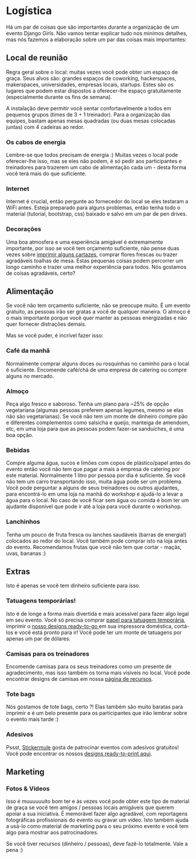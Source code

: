 # Logística

Há um par de coisas que são importantes durante a organização de um evento Django Girls. Não vamos tentar explicar tudo nos mínimos detalhes, mas nós fazemos a elaboração sobre um par das coisas mais importantes:

## Local de reunião

Regra geral sobre o local: muitas vezes você pode obter um espaço de graça. Seus alvos são: grandes espaços de coworking, hackerspaces, makerspaces, universidades, empresas locais, startups. Estes são os lugares que podem estar dispostos a oferecer-lhe espaço gratuitamente (especialmente durante os fins de semana).

A instalação deve permitir você sentar confortavelmente a todos em pequenos grupos (times de 3 + 1 treinador). Para a organização das equipes, bastam apenas mesas quadradas (ou duas mesas colocadas juntas) com 4 cadeiras ao redor.

### Os cabos de energia

Lembre-se que todos precisam de energia :) Muitas vezes o local pode oferecer-lhe isso, mas se eles não podem, é só pedir aos participantes e treinadores para trazerem um cabo de alimentação cada um - desta forma você terá mais do que suficiente.

### Internet

Internet é crucial, então pergunte ao fornecedor do local se eles testaram a WiFi antes. Esteja preparado para alguns problemas, então tenha todo o material (tutorial, bootstrap, css) baixado e salvo em um par de pen drives.

### Decorações

Uma boa atmosfera e uma experiência amigável é extremamente importante, por isso se você tem orçamento suficiente, não pense duas vezes sobre [imprimir alguns cartazes](resources/README.html), comprar flores frescas ou trazer agradáveis toalhas de mesa. Estas pequenas coisas podem percorrer um longo caminho e trazer uma melhor experiência para todos. Nós gostamos de coisas agradáveis, certo?

## Alimentação

Se você não tem orçamento suficiente, não se preocupe muito. É um evento gratuito, as pessoas irão ser gratas a você de qualquer maneira. O almoço é o mais importante porque você quer manter as pessoas energizadas e não quer fornecer distrações demais.

Mas se você puder, é incrível fazer isso:

### Café da manhã

Normalmente comprar alguns doces ou rosquinhas no caminho para o local é suficiente. Encomende café/chá de uma empresa de catering ou compre alguns no mercado.

### Almoço

Peça algo fresco e saboroso. Tenha um plano para ~25% de opção vegetariana (algumas pessoas preferem apenas legumes, mesmo se elas não são vegetarianas). Se você não tem um monte de dinheiro compre pão e diferentes complementos como salsicha e queijo, manteiga de amendoim, etc, em uma loja para que as pessoas podem fazer-se sanduíches, é uma boa opção.

### Bebidas

Compre alguma água, sucos e limões com copos de plástico/papel antes do evento então você não tem que pagar a mais a empresa de catering por este material. Normalmente 1 litro por pessoa por dia é suficiente. Se você não tem um carro transportando isso, muita água pode ser um problema. Você pode perguntar a alguns de seus treinadores ou outros ajudantes, para encontrá-lo em uma loja na manhã do workshop e ajudá-lo a levar a água para o local. No caso de você ficar sem água ou comida é bom ter um ajudante disponível que pode ir até a loja para você durante o workshop.

### Lanchinhos

Tenha um pouco de fruta fresca ou lanches saudáveis (barras de energia!) colocados ao redor do local. Você também pode comprar isto na loja antes do evento. Recomendamos frutas que você não tem que cortar - maçãs, uvas, bananas :)

## Extras

Isto é apenas se você tem dinheiro suficiente para isso.

### Tatuagens temporárias!

Isto é de longe a forma mais divertida e mais acessível para fazer algo legal em seu evento. Você só precisa comprar [papel para tatuagem temporária](http://www.amazon.com/Silhouette-MEDIA-TATTOO-Temporary-Tattoo-Paper/dp/B0043WJ3OA/), imprimir o [nosso designs ready-to-go ](https://github.com/DjangoGirls/resources/tree/master/Design/Tattoos) em sua impressora doméstica, cortá-los e você está pronto para ir! Você pode ter um monte de tatuagens por apenas um par de dólares.

### Camisas para os treinadores

Encomende camisas para os seus treinadores como um presente de agradecimento, mas isso também os torna mais visíveis no local. Você pode encontrar designs de camisas em nossa [página de recursos](/resources/README.html).

### Tote bags

Nós gostamos de tote bags, certo ?! Elas também são muito baratas para imprimir e é um belo presente para os participantes que irão lembrar sobre o evento mais tarde :)

### Adesivos

Pssst, [Stickermule](http://stickermule.com/) gosta de patrocinar eventos com adesivos gratuitos! Você pode encontrar os nossos [designs ready-to-print aqui](resources/README.html).

## Marketing

### Fotos & Vídeos

Isso é muuuuuuito bom ter e às vezes você pode obter este tipo de material de graça se você tem amigos / pessoas locais amigáveis que querem apoiar a sua iniciativa. É memorável fazer algo agradável, com reportagens fotográficas profissionais do evento ou gravar um vídeo. Isto também ajuda a usá-lo como material de marketing para o seu próximo evento e você tem algo para mostrar aos patrocinadores.

Se você tiver recursos (dinheiro / pessoas), deve fazê-lo totalmente. Vale a pena :)
